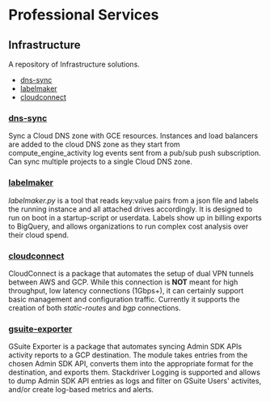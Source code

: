 # Professional Services
## Infrastructure
A repository of Infrastructure solutions.

 * [dns-sync](#dns-sync)
 * [labelmaker](#labelmaker)
 * [cloudconnect](#cloudconnect)

### [dns-sync](dns-sync/)
  Sync a Cloud DNS zone with GCE resources. Instances and load balancers are added to the cloud DNS zone as they start from compute_engine_activity log events sent from a pub/sub push subscription. Can sync multiple projects to a single Cloud DNS zone.

### [labelmaker](labelmaker/)
  _labelmaker.py_ is a tool that reads key:value pairs from a json file and labels the running instance and all attached drives accordingly. It is designed to run on boot in a startup-script or userdata. Labels show up in billing exports to BigQuery, and allows organizations to run complex cost analysis over their cloud spend.

### [cloudconnect](cloudconnect/)
  CloudConnect is a package that automates the setup of dual VPN tunnels between AWS and GCP. While this connection is **NOT** meant for high throughput, low latency connections (1Gbps+), it can certainly support basic management and configuration traffic. Currently it supports the creation of both _static-routes_ and _bgp_ connections.

### [gsuite-exporter](gsuite-exporter/)
  GSuite Exporter is a package that automates syncing Admin SDK APIs activity reports to a GCP destination. The module takes entries from the chosen Admin SDK API, converts them into the appropriate format for the destination, and exports them.
Stackdriver Logging is supported and allows to dump Admin SDK API entries as logs and filter on GSuite Users' activites, and/or create log-based metrics and alerts. 
